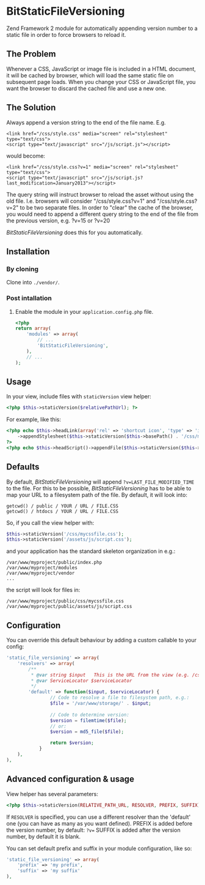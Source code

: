 BitStaticFileVersioning
=======================

Zend Framework 2 module for automatically appending version number to a static file in order to force browsers to reload it.

The Problem
-----------

Whenever a CSS, JavaScript or image file is included in a HTML document, it will be cached by browser, which will load the same static file on subsequent page loads.
When you change your CSS or JavaScript file, you want the browser to discard the cached file and use a new one.

The Solution
------------

Always append a version string to the end of the file name. E.g.

	<link href="/css/style.css" media="screen" rel="stylesheet" type="text/css">
	<script type="text/javascript" src="/js/script.js"></script>

would become:

	<link href="/css/style.css?v=1" media="screen" rel="stylesheet" type="text/css">
	<script type="text/javascript" src="/js/script.js?last_modification=January2013"></script>
	
The query string will instruct browser to reload the asset without using the old file. I.e. browsers will consider "/css/style.css?v=1" and "/css/style.css?v=2" to be two separate files.
In order to "clear" the cache of the browser, you would need to append a different query string to the end of the file from the previous version, e.g. ?v=15 or ?v=20

*BitStaticFileVersioning* does this for you automatically.

Installation
------------

### By cloning

Clone into `./vendor/`.

### Post intallation

1. Enable the module in your `application.config.php` file.

    ```php
    <?php
    return array(
        'modules' => array(
            // ...
            'BitStaticFileVersioning',
        ),
        // ...
    );
    ```

Usage
-----

In your view, include files with `staticVersion` view helper:

```php
<?php $this->staticVersion($relativePathUrl); ?>
```
	
For example, like this:

```php
<?php echo $this->headLink(array('rel' => 'shortcut icon', 'type' => 'image/gif', 'href' => $this->staticVersion($this->basePath() . '/favicon.gif')))
	->appendStylesheet($this->staticVersion($this->basePath() . '/css/mycssfile.css'));
?>
<?php echo $this->headScript()->appendFile($this->staticVersion($this->basePath() . '/js/scripts.js')); ?>
```

Defaults
--------

By default, *BitStaticFileVersioning* will append `?v=LAST_FILE_MODIFIED_TIME` to the file. 
For this to be possible,  *BitStaticFileVersioning* has to be able to map your URL to a filesystem path of the file. By default, it will look into:

	getcwd() / public / YOUR / URL / FILE.CSS
	getcwd() / htdocs / YOUR / URL / FILE.CSS

So, if you call the view helper with:

```php
$this->staticVersion('/css/mycssfile.css');
$this->staticVersion('/assets/js/script.css');
```

and your application has the standard skeleton organization in e.g.:

	/var/www/myproject/public/index.php
	/var/www/myproject/modules
	/var/www/myproject/vendor
	...
	
the script will look for files in:

	/var/www/myproject/public/css/mycssfile.css
	/var/www/myproject/public/assets/js/script.css

Configuration
-------------

You can override this default behaviour by adding a custom callable to your config:

```php
'static_file_versioning' => array(
	'resolvers' => array(
		/**
		 * @var string $input	This is the URL from the view (e.g. /css/mycssfile.css)
		 * @var ServiceLocator $serviceLocator
		 */
		'default' => function($input, $serviceLocator) {
				// Code to resolve a file to filesystem path, e.g.:
				$file = '/var/www/storage/' . $input;
				
				// Code to determine version:
				$version = filemtime($file);
				// or: 
				$version = md5_file($file);

				return $version;        
			}
	),
),
```

Advanced configuration & usage
------------------------------

View helper has several parameters:

```php
<?php $this->staticVersion(RELATIVE_PATH_URL, RESOLVER, PREFIX, SUFFIX); ?>
```
	
If `RESOLVER` is specified, you can use a different resolver than the 'default' one (you can have as many as you want defined).
PREFIX is added before the version number, by default: `?v=`
SUFFIX is added after the version number, by default it is blank.

You can set default prefix and suffix in your module configuration, like so:

```php
'static_file_versioning' => array(
	'prefix' => 'my prefix',
	'suffix' => 'my suffix'
),
```
